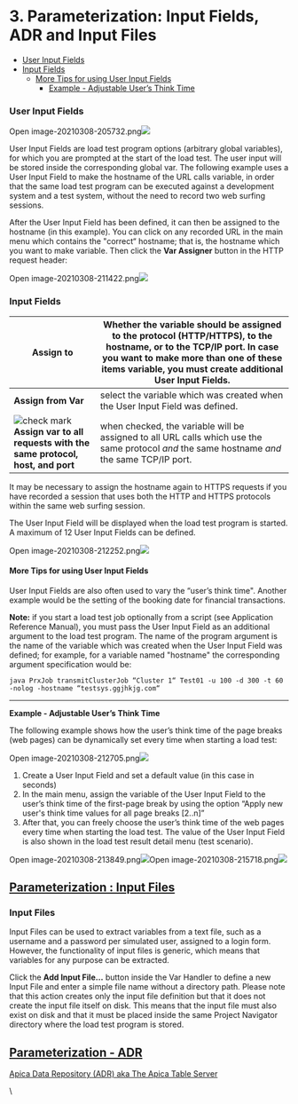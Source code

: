# 3. Parameterization: Input Fields, ADR and Input Files

* [User Input Fields](https://apica-kb.atlassian.net/wiki/spaces/DAZT/pages/150405482/3+.+Parameterization+Input+Fields+ADR+and+Input+files#User-Input-Fields)
* [Input Fields](https://apica-kb.atlassian.net/wiki/spaces/DAZT/pages/150405482/3+.+Parameterization+Input+Fields+ADR+and+Input+files#Input-Fields)
  * [More Tips for using User Input Fields](https://apica-kb.atlassian.net/wiki/spaces/DAZT/pages/150405482/3+.+Parameterization+Input+Fields+ADR+and+Input+files#More-Tips-for-using-User-Input-Fields)
    * [Example - Adjustable User’s Think Time](https://apica-kb.atlassian.net/wiki/spaces/DAZT/pages/150405482/3+.+Parameterization+Input+Fields+ADR+and+Input+files#Example---Adjustable-User%E2%80%99s-Think-Time)

### User Input Fields <a href="#user-input-fields" id="user-input-fields"></a>

Open image-20210308-205732.png![](blob:https://apica-kb.atlassian.net/5f5ed735-d196-482b-ac77-8607e0c38441#media-blob-url=true\&id=23b6c25c-8e4d-43ee-98a1-e74ca8dbb0db\&collection=contentId-150405482\&contextId=150405482\&width=1590\&height=1286\&alt=)

User Input Fields are load test program options (arbitrary global variables), for which you are prompted at the start of the load test. The user input will be stored inside the corresponding global var. The following example uses a User Input Field to make the hostname of the URL calls variable, in order that the same load test program can be executed against a development system and a test system, without the need to record two web surfing sessions.

After the User Input Field has been defined, it can then be assigned to the hostname (in this example). You can click on any recorded URL in the main menu which contains the "correct“ hostname; that is, the hostname which you want to make variable. Then click the **Var Assigner** button in the HTTP request header:

Open image-20210308-211422.png![](blob:https://apica-kb.atlassian.net/fc705ffc-094d-4e39-8393-ca6dc13a2b56#media-blob-url=true\&id=33f03d9a-2985-4eca-b481-8d9de9817a70\&collection=contentId-150405482\&contextId=150405482\&width=2394\&height=1472\&alt=)

### Input Fields <a href="#input-fields" id="input-fields"></a>

| **Assign to**                                                                                                                                                                                                      | Whether the variable should be assigned to the protocol (HTTP/HTTPS), to the hostname, or to the TCP/IP port. In case you want to make more than one of these items variable, you must create additional User Input Fields. |
| ------------------------------------------------------------------------------------------------------------------------------------------------------------------------------------------------------------------ | --------------------------------------------------------------------------------------------------------------------------------------------------------------------------------------------------------------------------- |
| **Assign from Var**                                                                                                                                                                                                | select the variable which was created when the User Input Field was defined.                                                                                                                                                |
| ![check mark](https://pf-emoji-service--cdn.us-east-1.prod.public.atl-paas.net/standard/caa27a19-fc09-4452-b2b4-a301552fd69c/32x32/2714.png) **Assign var to all requests with the same protocol, host, and port** | when checked, the variable will be assigned to all URL calls which use the same protocol _and_ the same hostname _and_ the same TCP/IP port.                                                                                |

&#x20;

It may be necessary to assign the hostname again to HTTPS requests if you have recorded a session that uses both the HTTP and HTTPS protocols within the same web surfing session.

The User Input Field will be displayed when the load test program is started. A maximum of 12 User Input Fields can be defined.

Open image-20210308-212252.png![](blob:https://apica-kb.atlassian.net/f397343f-20f3-4c72-86c3-c778a7b598d0#media-blob-url=true\&id=4bccdfbb-c21e-4388-a4c7-0139276b2362\&collection=contentId-150405482\&contextId=150405482\&width=864\&height=793\&alt=)

#### More Tips for using User Input Fields <a href="#more-tips-for-using-user-input-fields" id="more-tips-for-using-user-input-fields"></a>

User Input Fields are also often used to vary the “user’s think time". Another example would be the setting of the booking date for financial transactions.

**Note:** if you start a load test job optionally from a script (see Application Reference Manual), you must pass the User Input Field as an additional argument to the load test program. The name of the program argument is the name of the variable which was created when the User Input Field was defined; for example, for a variable named "hostname" the corresponding argument specification would be:

`java PrxJob transmitClusterJob “Cluster 1“ Test01 -u 100 -d 300 -t 60 -nolog -hostname “testsys.ggjhkjg.com“`

***

**Example - Adjustable User’s Think Time**

The following example shows how the user’s think time of the page breaks (web pages) can be dynamically set every time when starting a load test:

Open image-20210308-212705.png![](blob:https://apica-kb.atlassian.net/46b08acf-a26f-4656-a671-b5d2875f110d#media-blob-url=true\&id=2601f08b-b54e-48a2-91fe-e5450a4a72a9\&collection=contentId-150405482\&contextId=150405482\&width=836\&height=494\&alt=)

1. Create a User Input Field and set a default value (in this case in seconds)
2. In the main menu, assign the variable of the User Input Field to the user’s think time of the first-page break by using the option “Apply new user's think time values for all page breaks \[2..n]”
3. After that, you can freely choose the user’s think time of the web pages every time when starting the load test. The value of the User Input Field is also shown in the load test result detail menu (test scenario).

Open image-20210308-213849.png![](blob:https://apica-kb.atlassian.net/d5b6bba8-b989-4b48-a4ce-262ed3902e97#media-blob-url=true\&id=0f8d4ba0-9e2a-4b03-8c1f-9cc2ea57a2a4\&collection=contentId-150405482\&contextId=150405482\&width=1788\&height=926\&alt=)Open image-20210308-215718.png![](blob:https://apica-kb.atlassian.net/c69cc64a-9cf3-49c6-a6f4-11e4884cc9f6#media-blob-url=true\&id=c06cd49f-8b87-42cf-b190-c00b034cd465\&collection=contentId-150405482\&contextId=150405482\&width=2324\&height=1708\&alt=)

## [Parameterization : Input Files](https://apica-kb.atlassian.net/wiki/spaces/DAZT/pages/152043557/Parameterization+Input+Files)

### Input Files <a href="#parameterization-inputfiles-inputfiles" id="parameterization-inputfiles-inputfiles"></a>

Input Files can be used to extract variables from a text file, such as a username and a password per simulated user, assigned to a login form. However, the functionality of input files is generic, which means that variables for any purpose can be extracted.

Click the **Add Input File…** button inside the Var Handler to define a new Input File and enter a simple file name without a directory path. Please note that this action creates only the input file definition but that it does not create the input file itself on disk. This means that the input file must also exist on disk and that it must be placed inside the same Project Navigator directory where the load test program is stored.

## [Parameterization - ADR](https://apica-kb.atlassian.net/wiki/spaces/DAZT/pages/2035908857/Parameterization+-+ADR)

[Apica Data Repository (ADR) aka The Apica Table Server](https://apica-kb.atlassian.net/wiki/spaces/DAZT/pages/953876489/Apica+Data+Repository+ADR+aka+Apica+Table+Server)

\
